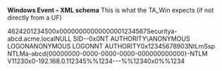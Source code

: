 **Windows Event – XML schema**
This is what the TA_Win expects (if not directly from a UF)

<Event xmlns='http://schemas.microsoft.com/win/2004/08/events/event'><System><Provider Name='Microsoft-Windows-Security-Auditing' Guid='{12345678-1234-1234-abcd-123456789012}'/><EventID>4624</EventID><Version>2</Version><Level>0</Level><Task>12345</Task><Opcode>0</Opcode><Keywords>0x0000000000000000</Keywords><TimeCreated SystemTime='2000-01-01T08:00:00.1234567890Z'/><EventRecordID>1234567</EventRecordID><Correlation ActivityID='{12345678-abcd-0000-1234-1234567890123}'/><Execution ProcessID='123' ThreadID='12345'/><Channel>Security</Channel><Computer>a-abcd.acme.local</Computer><Security/></System><EventData><Data Name='SubjectUserSid'>NULL SID</Data><Data Name='SubjectUserName'>-</Data><Data Name='SubjectDomainName'>-</Data><Data Name='SubjectLogonId'>0x0</Data><Data Name='TargetUserSid'>NT AUTHORITY\ANONYMOUS LOGON</Data><Data Name='TargetUserName'>ANONYMOUS LOGON</Data><Data Name='TargetDomainName'>NT AUTHORITY</Data><Data Name='TargetLogonId'>0x1234567890</Data><Data Name='LogonType'>3</Data><Data Name='LogonProcessName'>NtLmSsp </Data><Data Name='AuthenticationPackageName'>NTLM</Data><Data Name='WorkstationName'>a-abcd</Data><Data Name='LogonGuid'>{00000000-0000-0000-0000-000000000000}</Data><Data Name='TransmittedServices'>-</Data><Data Name='LmPackageName'>NTLM V1</Data><Data Name='KeyLength'>123</Data><Data Name='ProcessId'>0x0</Data><Data Name='ProcessName'>-</Data><Data Name='IpAddress'>192.168.0.1</Data><Data Name='IpPort'>12345</Data><Data Name='ImpersonationLevel'>%%1234</Data><Data Name='RestrictedAdminMode'>-</Data><Data Name='TargetOutboundUserName'>-</Data><Data Name='TargetOutboundDomainName'>-</Data><Data Name='VirtualAccount'>%%1234</Data><Data Name='TargetLinkedLogonId'>0x0</Data><Data Name='ElevatedToken'>%%1234</Data></EventData></Event>

